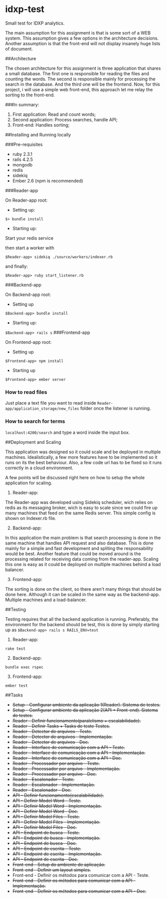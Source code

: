 # idxp-test
Small test for IDXP analytics.

The main assumption for this assignment is that is some sort of a WEB system. This assumption gives a few options in the architecture decisions. Another assumption is that the front-end will not display insanely huge lists of document.

##Architecture

The chosen architecture for this assignment is three application that shares a small database. The first one is responsible for reading the files and counting the words. The second is responsible mainly for processing the search in the database. And the third one will be the frontend. Now, for this project, i will use a simple web front-end, this approach let me relay the sorting to the front-end.

###In summary:

  1. First application: Read and count words;
  2. Second application: Process searches, handle API;
  3. Front-end: Handles sorting;


##Installing and Running locally

###Pre-requisites

* ruby 2.3.1
* rails 4.2.5
* mongodb
* redis
* sidekiq
* Ember 2.6 (npm is recommended)



###Reader-app

On Reader-app root:

* Setting up:

`$> bundle install`

* Starting up:

Start your redis service

then start a worker with

`$Reader-app> sidekiq ./source/workers/indexer.rb`

and finally:

`$Reader-app> ruby start_listener.rb`


###Backend-app

On Backend-app root:

* Setting up

`$Backend-app> bundle install`

* Starting up:

`$Backend-app> rails s`
###Frontend-app

On Frontend-app root:

* Setting up

`$Frontend-app> npm install`

* Starting up

`$Frontend-app> ember server`



### How to read files

Just place a text file you want to read inside `Reader-app/application_storage/new_files` folder once the listener is running.

### How to search for terms

`localhost:4200/search` and type a word inside the input box.

##Deployment and Scaling

This application was designed so it could scale and be deployed in multiple machines. Idealistically, a few more features have to be implemented so it runs on its the best behaviour.
Also, a few code url has to be fixed so it runs correctly in a cloud environment.

A few points will be discussed right here on how to setup the whole application for scaling.

1.  Reader-app:

The Reader-app was developed using Sidekiq scheduler, wich relies on redis as its messaging broker, wich is easy to scale since we could fire up many machines that feed on the same Redis server. This simple config is shown on Indexer.rb file.

2. Backend-app:

In this application the main problem is that search processing is done in the same machine that handles API request and also database. This is done mainly for a simple and fast development and spliting the responsability would be best. Another feature that could be moved around is the processing related for receiving data coming from the reader-app. Scaling this one is easy as it could be deployed on multiple machines behind a load balancer.

3. Frontend-app:

The sorting is done on the client, so there aren't many things that should be done here. Although it can be scaled in the same way as the backend-app. Multiple machines and a load-balancer.

##Testing

Testing requires that all the backend application is running. Preferably, the environment for the backend should be test, this is done by simply starting up as `$Backend-app> rails s RAILS_ENV=test`

1. Reader-app:

`rake test`

2. Backend-app:

`bundle exec rspec`

3. Frontend-app:

`ember test`



##Tasks

* ~~Setup - Configurar ambiente da aplicação 1(Reader). Sistema de testes.~~
* ~~Setup - Configurar ambiente da aplicação 2(API + Front-end). Sistema de testes.~~
* ~~Reader - Definir funcionamento(paralelismo + escalabilidade).~~
* ~~Reader - Definir Tasks + Tasks de teste Testes.~~
* ~~Reader - Detector de arquivos - Teste.~~
* ~~Reader - Detector de arquivos - Implementação.~~
* ~~Reader - Detector de arquivos - Doc.~~
* ~~Reader - Interface de comunicação com a API - Teste.~~
* ~~Reader - Interface de comunicação com a API - Implementação.~~
* ~~Reader - Interface de comunicação com a API - Doc.~~
* ~~Reader - Processador por arquivo - Teste.~~
* ~~Reader - Processador por arquivo - Implementação.~~
* ~~Reader - Processador por arquivo - Doc.~~
* ~~Reader - Escalonador - Teste.~~
* ~~Reader - Escalonador - Implementação.~~
* ~~Reader - Escalonador - Doc.~~
* ~~API - Definir funcionamento(escalabilidade).~~
* ~~API - Definir Model Word - Teste.~~
* ~~API - Definir Model Word - Implementação.~~
* ~~API - Definir Model Word - Doc.~~
* ~~API - Definir Model Files - Teste.~~
* ~~API - Definir Model Files - Implementação.~~
* ~~API - Definir Model Files - Doc.~~
* ~~API - Endpoint de busca - Teste.~~
* ~~API - Endpoint de busca - Implementação.~~
* ~~API - Endpoint de busca - Doc.~~
* ~~API - Endpoint de escrita - Teste.~~
* ~~API - Endpoint de escrita - Implementação.~~
* ~~API - Endpoint de escrita - Doc.~~
* ~~Front-end - Setup do ambiente de aplicação.~~
* ~~Front-end - Definir um layout simples.~~
* Front-end - Definir os métodos para comunicar com a API - Teste.
* ~~Front-end - Definir os métodos para comunicar com a API - Implementação.~~
* ~~Front-end - Definir os métodos para comunicar com a API - Doc.~~
